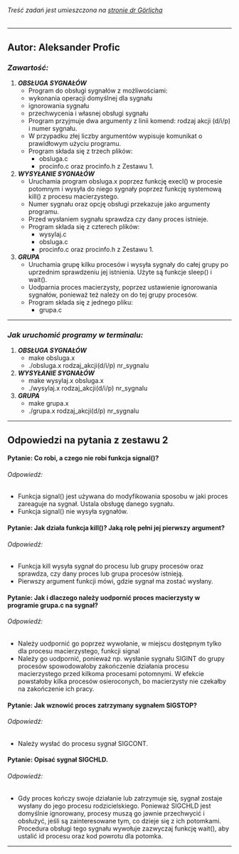 ###### Treść zadań jest umieszczona na [stronie dr Görlicha](http://th.if.uj.edu.pl/~atg/SO/ "Zadania")
---
## Autor: Aleksander Profic

### *Zawartość:*

1.  ***OBSŁUGA SYGNAŁÓW***
    - Program do obsługi sygnałów z możliwościami:
    - wykonania operacji domyślnej dla sygnału
    - ignorowania sygnału
    - przechwycenia i własnej obsługi sygnału
    - Program przyjmuje dwa argumenty z linii komend: rodzaj akcji (d/i/p) i numer sygnału.
    - W przypadku złej liczby argumentów wypisuje komunikat o prawidłowym użyciu programu.
    - Program składa się z trzech plików:
        - obsluga.c
        - procinfo.c oraz procinfo.h z Zestawu 1.
2.  ***WYSYŁANIE SYGNAŁÓW***
    - Uruchamia program obsluga.x poprzez funkcję execl() w procesie potomnym i wysyła do niego sygnały poprzez funkcję systemową kill() z procesu macierzystego.
    - Numer sygnału oraz opcję obsługi przekazuje jako argumenty programu.
    - Przed wysłaniem sygnału sprawdza czy dany proces istnieje.
    - Program składa się z czterech plików:
        - wysylaj.c
        - obsluga.c
        - procinfo.c oraz procinfo.h z Zestawu 1.
3.  ***GRUPA***
    - Uruchamia grupę kilku procesów i wysyła sygnały do całej grupy po uprzednim sprawdzeniu jej istnienia. Użyte są funkcje sleep() i wait().
    - Uodparnia proces macierzysty, poprzez ustawienie ignorowania sygnałów, ponieważ też należy on do tej grupy procesów.
    - Program składa się z jednego pliku:
        - grupa.c

---

### *Jak uruchomić programy w terminalu:*

1.  ***OBSŁUGA SYGNAŁÓW***
    - make obsluga.x
    - ./obsluga.x rodzaj_akcji(d/i/p) nr_sygnalu
2.  ***WYSYŁANIE SYGNAŁÓW***
    - make wysylaj.x obsluga.x
    - ./wysylaj.x rodzaj_akcji(d/i/p) nr_sygnalu
3.  ***GRUPA***
    - make grupa.x
    - ./grupa.x rodzaj_akcji(d/p) nr_sygnalu


---
**Odpowiedzi na pytania z zestawu 2**
---

#### Pytanie: Co robi, a czego nie robi funkcja signal()?
###### Odpowiedź:
- Funkcja signal() jest używana do modyfikowania sposobu w jaki proces zareaguje na sygnał. Ustala obsługę danego sygnału.
- Funkcja signal() nie wysyła sygnałów.

#### Pytanie: Jak działa funkcja kill()? Jaką rolę pełni jej pierwszy argument?
###### Odpowiedź:
- Funkcja kill wysyła sygnał do procesu lub grupy procesów oraz sprawdza, czy dany proces lub grupa procesów istnieją.
- Pierwszy argument funkcji mówi, gdzie sygnał ma zostać wysłany.

#### Pytanie: Jak i dlaczego należy uodpornić proces macierzysty w programie grupa.c na sygnał?
###### Odpowiedź:
- Należy uodpornić go poprzez wywołanie, w miejscu dostępnym tylko dla procesu macierzystego, funkcji signal
- Należy go uodpornić, ponieważ np. wysłanie sygnału SIGINT do grupy procesów spowodowałoby zakończenie działania procesu macierzystego przed kilkoma procesami potomnymi. W efekcie powstałoby kilka procesów osieroconych, bo macierzysty nie czekałby na zakończenie ich pracy.

#### Pytanie: Jak wznowić proces zatrzymany sygnałem SIGSTOP?
###### Odpowiedź:
- Należy wysłać do procesu sygnał SIGCONT.

#### Pytanie: Opisać sygnał SIGCHLD.
###### Odpowiedź:
- Gdy proces kończy swoje działanie lub zatrzymuje się, sygnał zostaje wysłany do jego procesu rodzicielskiego. Ponieważ SIGCHLD jest domyślnie ignorowany, procesy muszą go jawnie przechwycić i obsłużyć, jeśli są zainteresowane tym, co dzieje się z ich potomkami. Procedura obsługi tego sygnału wywołuje zazwyczaj funkcję wait(), aby ustalić id procesu oraz kod powrotu dla potomka.

---
